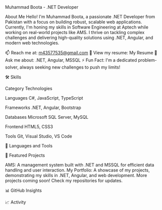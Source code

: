 Muhammad Boota - .NET Developer


  
    
  
  
    
  
  
    
  


About Me
Hello! I'm Muhammad Boota, a passionate .NET Developer from Pakistan with a focus on building robust, scalable web applications. Currently, I'm honing my skills in Software Engineering at Aptech while working on real-world projects like AMS. I thrive on tackling complex challenges and delivering high-quality solutions using .NET, Angular, and modern web technologies.

📫 Reach me at: m43577535@gmail.com
📄 View my resume: My Resume
💬 Ask me about: .NET, Angular, MSSQL
⚡ Fun Fact: I'm a dedicated problem-solver, always seeking new challenges to push my limits!

🛠️ Skills



Category
Technologies



Languages
C#, JavaScript, TypeScript


Frameworks
.NET, Angular, Bootstrap


Databases
Microsoft SQL Server, MySQL


Frontend
HTML5, CSS3


Tools
Git, Visual Studio, VS Code


🌟 Languages and Tools

  
    
  
  
    
  
  
    
  
  
    
  
  
    
  
  
    
  
  
    
  
  
    
  
  
    
  
  
    
  


🚀 Featured Projects

AMS: A management system built with .NET and MSSQL for efficient data handling and user interaction.
My Portfolio: A showcase of my projects, demonstrating my skills in .NET, Angular, and web development.
More projects coming soon! Check my repositories for updates.

📊 GitHub Insights

  


  


  


  


📈 Activity

  
  
